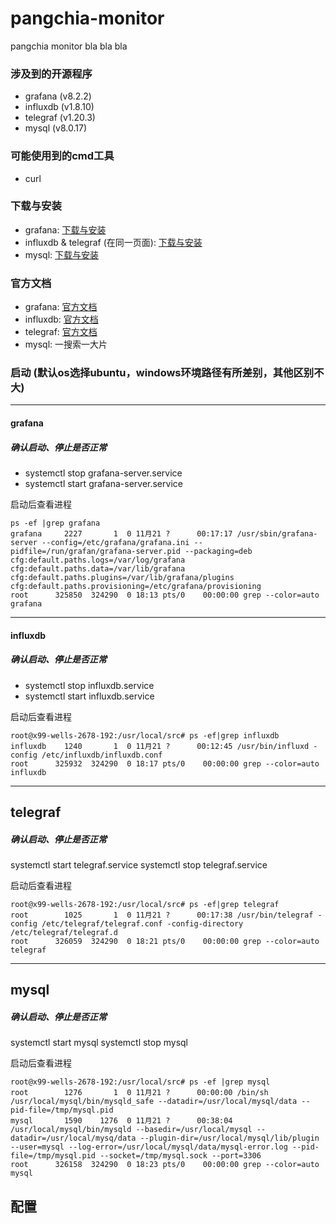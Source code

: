 # pangchia-monitor
pangchia monitor bla bla bla




### 涉及到的开源程序 
* grafana (v8.2.2)   
* influxdb (v1.8.10)
* telegraf (v1.20.3)
* mysql (v8.0.17)

### 可能使用到的cmd工具
* curl





### 下载与安装

* grafana: [下载与安装](https://grafana.com/docs/grafana/latest/installation/)
* influxdb & telegraf (在同一页面): [下载与安装](https://portal.influxdata.com/downloads/)
* mysql: [下载与安装](https://dev.mysql.com/downloads/mysql/)


### 官方文档

* grafana: [官方文档](https://grafana.com/docs/grafana/latest/)
* influxdb: [官方文档](https://docs.influxdata.com/influxdb/v2.1/)
* telegraf: [官方文档](https://docs.influxdata.com/telegraf/v1.20/)
* mysql: 一搜索一大片



### 启动 (默认os选择ubuntu，windows环境路径有所差别，其他区别不大)

---
#### grafana

##### 确认启动、停止是否正常
* systemctl stop grafana-server.service 
* systemctl start grafana-server.service

启动后查看进程
```
ps -ef |grep grafana
grafana     2227       1  0 11月21 ?      00:17:17 /usr/sbin/grafana-server --config=/etc/grafana/grafana.ini --pidfile=/run/grafan/grafana-server.pid --packaging=deb cfg:default.paths.logs=/var/log/grafana cfg:default.paths.data=/var/lib/grafana cfg:default.paths.plugins=/var/lib/grafana/plugins cfg:default.paths.provisioning=/etc/grafana/provisioning
root      325850  324290  0 18:13 pts/0    00:00:00 grep --color=auto grafana 

```

---
#### influxdb

##### 确认启动、停止是否正常
* systemctl stop influxdb.service
* systemctl start influxdb.service

启动后查看进程
```
root@x99-wells-2678-192:/usr/local/src# ps -ef|grep influxdb
influxdb    1240       1  0 11月21 ?      00:12:45 /usr/bin/influxd -config /etc/influxdb/influxdb.conf
root      325932  324290  0 18:17 pts/0    00:00:00 grep --color=auto influxdb

```

---
## telegraf

##### 确认启动、停止是否正常
systemctl start telegraf.service
systemctl stop telegraf.service

启动后查看进程

```
root@x99-wells-2678-192:/usr/local/src# ps -ef|grep telegraf   
root        1025       1  0 11月21 ?      00:17:38 /usr/bin/telegraf -config /etc/telegraf/telegraf.conf -config-directory /etc/telegraf/telegraf.d
root      326059  324290  0 18:21 pts/0    00:00:00 grep --color=auto telegraf
```



---
## mysql
##### 确认启动、停止是否正常
systemctl start mysql
systemctl stop mysql

启动后查看进程
```
root@x99-wells-2678-192:/usr/local/src# ps -ef |grep mysql
root        1276       1  0 11月21 ?      00:00:00 /bin/sh /usr/local/mysql/bin/mysqld_safe --datadir=/usr/local/mysql/data --pid-file=/tmp/mysql.pid
mysql       1590    1276  0 11月21 ?      00:38:04 /usr/local/mysql/bin/mysqld --basedir=/usr/local/mysql --datadir=/usr/local/mysq/data --plugin-dir=/usr/local/mysql/lib/plugin --user=mysql --log-error=/usr/local/mysql/data/mysql-error.log --pid-file=/tmp/mysql.pid --socket=/tmp/mysql.sock --port=3306
root      326158  324290  0 18:23 pts/0    00:00:00 grep --color=auto mysql
```




## 配置